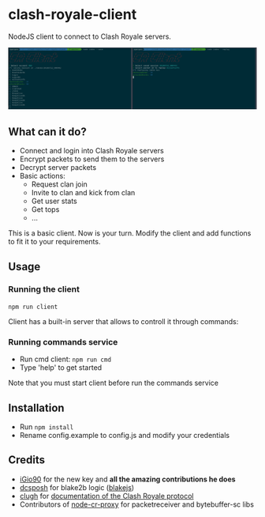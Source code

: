 # clash-royale-client
NodeJS client to connect to Clash Royale servers.

![](https://raw.githubusercontent.com/aperpen/clash-royale-client/master/screenshot.png)

## What can it do?
* Connect and login into Clash Royale servers
* Encrypt packets to send them to the servers
* Decrypt server packets
* Basic actions:
    - Request clan join
    - Invite to clan and kick from clan
    - Get user stats
    - Get tops
    - ...

This is a basic client. Now is your turn. Modify the client and add functions to fit it to your requirements.


## Usage
### Running the client  
```npm run client```

Client has a built-in server that allows to controll it through commands:
### Running commands service
- Run cmd client: ```npm run cmd```
- Type 'help' to get started

Note that you must start client before run the commands service


## Installation
- Run `npm install`
- Rename config.example to config.js and modify your credentials

## Credits
- [iGio90](https://github.com/iGio90) for the new key and **all the amazing contributions he does**
- [dcsposh](https://github.com/dcposch) for blake2b logic ([blakejs](https://github.com/dcposch/blakejs))
- [clugh](https://github.com/clugh) for [documentation of the Clash Royale protocol](https://github.com/clugh/cocdp/wiki/Protocol)
- Contributors of [node-cr-proxy](https://github.com/royale-proxy/node-cr-proxy/) for packetreceiver and bytebuffer-sc libs

